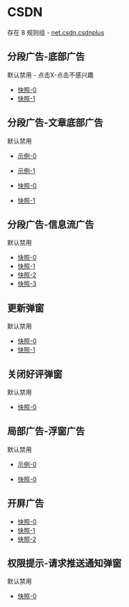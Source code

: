 # CSDN

存在 8 规则组 - [net.csdn.csdnplus](/src/apps/net.csdn.csdnplus.ts)

## 分段广告-底部广告

默认禁用 - 点击X-点击不感兴趣

- [快照-0](https://i.gkd.li/import/13830821)
- [快照-1](https://i.gkd.li/import/13830858)

## 分段广告-文章底部广告

默认禁用

- [示例-0](https://m.gkd.li/110102406/e6f27606-c998-4210-9ea4-42d8d9a35dfc)
- [示例-1](https://m.gkd.li/110102406/33fc6ff3-c6bd-40f3-b884-9cd931824517)

- [快照-0](https://i.gkd.li/import/14547003)
- [快照-1](https://i.gkd.li/import/14547054)

## 分段广告-信息流广告

默认禁用

- [快照-0](https://i.gkd.li/import/12673738)
- [快照-1](https://i.gkd.li/import/13224538)
- [快照-2](https://i.gkd.li/import/12673787)
- [快照-3](https://i.gkd.li/import/13224551)

## 更新弹窗

默认禁用

- [快照-0](https://i.gkd.li/import/12673693)
- [快照-1](https://i.gkd.li/import/12673654)

## 关闭好评弹窗

默认禁用

- [快照-0](https://i.gkd.li/import/13251085)

## 局部广告-浮窗广告

默认禁用

- [示例-0](https://m.gkd.li/110102406/0148d62b-d0c1-46fa-a8cc-48777530301a)

- [快照-0](https://i.gkd.li/import/14547079)

## 开屏广告

- [快照-0](https://i.gkd.li/import/12673680)
- [快照-1](https://i.gkd.li/import/13826577)
- [快照-2](https://i.gkd.li/import/13224627)

## 权限提示-请求推送通知弹窗

默认禁用

- [快照-0](https://i.gkd.li/import/12673638)

